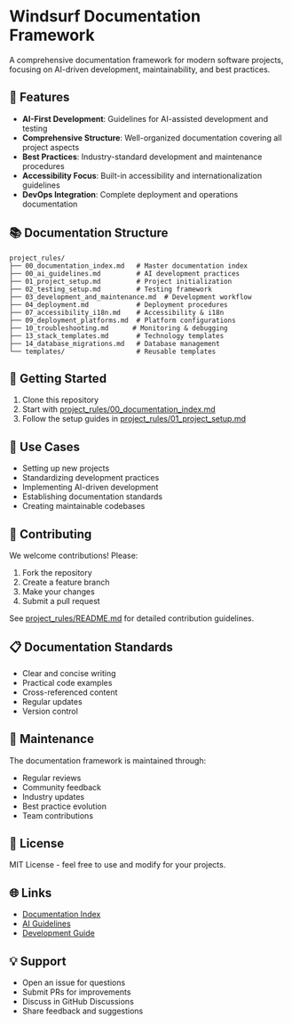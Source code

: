 # Windsurf Documentation Framework

A comprehensive documentation framework for modern software projects, focusing on AI-driven development, maintainability, and best practices.

## 🌟 Features

- **AI-First Development**: Guidelines for AI-assisted development and testing
- **Comprehensive Structure**: Well-organized documentation covering all project aspects
- **Best Practices**: Industry-standard development and maintenance procedures
- **Accessibility Focus**: Built-in accessibility and internationalization guidelines
- **DevOps Integration**: Complete deployment and operations documentation

## 📚 Documentation Structure

```
project_rules/
├── 00_documentation_index.md   # Master documentation index
├── 00_ai_guidelines.md         # AI development practices
├── 01_project_setup.md         # Project initialization
├── 02_testing_setup.md         # Testing framework
├── 03_development_and_maintenance.md  # Development workflow
├── 04_deployment.md            # Deployment procedures
├── 07_accessibility_i18n.md    # Accessibility & i18n
├── 09_deployment_platforms.md  # Platform configurations
├── 10_troubleshooting.md      # Monitoring & debugging
├── 13_stack_templates.md       # Technology templates
├── 14_database_migrations.md   # Database management
└── templates/                  # Reusable templates
```

## 🚀 Getting Started

1. Clone this repository
2. Start with [project_rules/00_documentation_index.md](project_rules/00_documentation_index.md)
3. Follow the setup guides in [project_rules/01_project_setup.md](project_rules/01_project_setup.md)

## 🎯 Use Cases

- Setting up new projects
- Standardizing development practices
- Implementing AI-driven development
- Establishing documentation standards
- Creating maintainable codebases

## 🤝 Contributing

We welcome contributions! Please:

1. Fork the repository
2. Create a feature branch
3. Make your changes
4. Submit a pull request

See [project_rules/README.md](project_rules/README.md) for detailed contribution guidelines.

## 📋 Documentation Standards

- Clear and concise writing
- Practical code examples
- Cross-referenced content
- Regular updates
- Version control

## 🔄 Maintenance

The documentation framework is maintained through:
- Regular reviews
- Community feedback
- Industry updates
- Best practice evolution
- Team contributions

## 📝 License

MIT License - feel free to use and modify for your projects.

## 🌐 Links

- [Documentation Index](project_rules/00_documentation_index.md)
- [AI Guidelines](project_rules/00_ai_guidelines.md)
- [Development Guide](project_rules/03_development_and_maintenance.md)

## 💡 Support

- Open an issue for questions
- Submit PRs for improvements
- Discuss in GitHub Discussions
- Share feedback and suggestions
